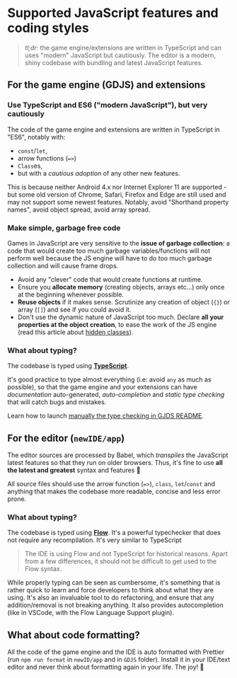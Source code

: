 # Supported JavaScript features and coding styles

> _tl;dr:_ the game engine/extensions are written in TypeScript and can uses "modern" JavaScript but cautiously. The editor is a modern, shiny codebase with bundling and latest JavaScript features.

## For the game engine (GDJS) and extensions

### Use TypeScript and ES6 ("modern JavaScript"), but very cautiously

The code of the game engine and extensions are written in TypeScript in "ES6", notably with:

- `const`/`let`,
- arrow functions (`=>`)
- `Class`es,
- but with a _cautious adoption_ of any other new features.

This is because neither Android 4.x nor Internet Explorer 11 are supported - but some old version of Chrome, Safari, Firefox and Edge are still used and may not support some newest features. Notably, avoid "Shorthand property names", avoid object spread, avoid array spread.

### Make simple, garbage free code

Games in JavaScript are very sensitive to the **issue of garbage collection**: a code that would create too much garbage variables/functions will not perform well because the JS engine will have to do too much garbage collection and will cause frame drops.

- Avoid any "clever" code that would create functions at runtime.
- Ensure you **allocate memory** (creating objects, arrays etc...) only once at the beginning whenever possible.
- **Reuse objects** if it makes sense. Scrutinize any creation of object (`{}`) or array (`[]`) and see if you could avoid it.
- Don't use the dynamic nature of JavaScript too much. Declare **all your properties at the object creation**, to ease the work of the JS engine (read this article about [hidden classes](https://richardartoul.github.io/jekyll/update/2015/04/26/hidden-classes.html)).

### What about typing?

The codebase is typed using **[TypeScript](https://www.typescriptlang.org/)**.

It's good practice to type almost everything (i.e: avoid `any` as much as possible), so that the game engine and your extensions can have _documentation_ auto-generated, _auto-completion_ and _static type checking_ that will catch bugs and mistakes.

Learn how to launch [manually the type checking in GJDS README](../../GDJS/README.md).

## For the editor (`newIDE/app`)

The editor sources are processed by Babel, which _transpiles_ the JavaScript latest features so that they run on older browsers. Thus, it's fine to use **all the latest and greatest** syntax and features 🎉

All source files should use the arrow function (`=>`), `class`, `let`/`const` and anything that makes the codebase more readable, concise and less error prone.

### What about typing?

The codebase is typed using **[Flow](https://flow.org/)**. It's a powerful typechecker that does not require any recompilation. It's very similar to TypeScript

> The IDE is using Flow and not TypeScript for historical reasons. Apart from a few differences, it should not be difficult to get used to the Flow syntax.

While properly typing can be seen as cumbersome, it's something that is rather quick to learn and force developers to think about what they are using. It's also an invaluable tool to do refactoring, and ensure that any addition/removal is not breaking anything. It also provides autocompletion (like in VSCode, with the Flow Language Support plugin).

## What about code formatting?

All the code of the game engine and the IDE is auto formatted with Prettier (run `npm run format` in `newID/app` and in `GDJS` folder). Install it in your IDE/text editor and never think about formatting again in your life. The joy! 🎉
